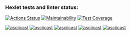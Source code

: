 ### Hexlet tests and linter status:
[![Actions Status](https://github.com/maksimovyd/python-project-50/workflows/hexlet-check/badge.svg)](https://github.com/maksimovyd/python-project-50/actions)
[![Maintainability](https://api.codeclimate.com/v1/badges/e1d6b5a111c187eecb16/maintainability)](https://codeclimate.com/github/maksimovyd/python-project-50/maintainability)
[![Test Coverage](https://api.codeclimate.com/v1/badges/e1d6b5a111c187eecb16/test_coverage)](https://codeclimate.com/github/maksimovyd/python-project-50/test_coverage)

[![asciicast](https://asciinema.org/a/SLLb57wWooOZSYDp6vpgikCor.svg)](https://asciinema.org/a/SLLb57wWooOZSYDp6vpgikCor)
[![asciicast](https://asciinema.org/a/jSiVpIu5jzTHZiJIopVaAqjsU.svg)](https://asciinema.org/a/jSiVpIu5jzTHZiJIopVaAqjsU)
[![asciicast](https://asciinema.org/a/NHTUV6jAyNq7WGRCQ2HGZbRSc.svg)](https://asciinema.org/a/NHTUV6jAyNq7WGRCQ2HGZbRSc)
[![asciicast](https://asciinema.org/a/zpSw9p4HxHEUkhZ63SQPjmCrI.svg)](https://asciinema.org/a/zpSw9p4HxHEUkhZ63SQPjmCrI)
[![asciicast](https://asciinema.org/a/71mIKMAbCIbmyURUBT9IC7qk0.svg)](https://asciinema.org/a/71mIKMAbCIbmyURUBT9IC7qk0)